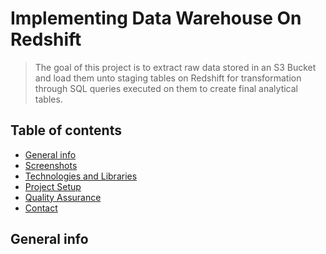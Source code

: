 # Implementing Data Warehouse On Redshift

>The goal of this project is to extract raw data stored in an S3 Bucket and load them unto staging tables on Redshift 
>for transformation through SQL queries executed on them to create final analytical tables.

## Table of contents

* [General info](#general-info)
* [Screenshots](#screenshots)
* [Technologies and Libraries](#technologies-and-libraries)
* [Project Setup](#project-setup)
* [Quality Assurance](#quality-assurance)
* [Contact](#contact)

## General info

